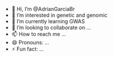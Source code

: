 - 👋 Hi, I’m @AdrianGarciaBr
- 👀 I’m interested in genetic and genomic
- 🌱 I’m currently learning GWAS
- 💞️ I’m looking to collaborate on ...
- 📫 How to reach me ...
- 😄 Pronouns: ...
- ⚡ Fun fact: ...

<!---
AdrianGarciaBr/AdrianGarciaBr is a ✨ special ✨ repository because its `README.md` (this file) appears on your GitHub profile.
You can click the Preview link to take a look at your changes.
--->
